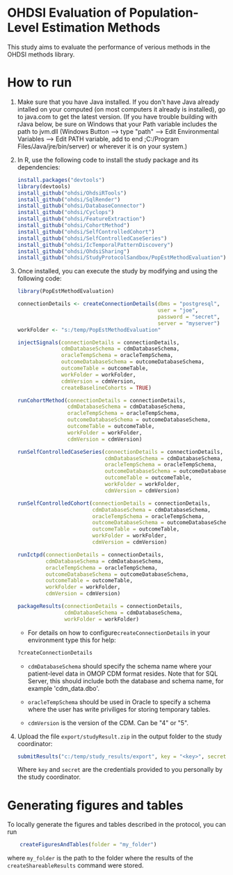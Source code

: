 OHDSI Evaluation of Population-Level Estimation Methods
=======================================================

This study aims to evaluate the performance of verious methods in the OHDSI methods library.

How to run
==========
1. Make sure that you have Java installed. If you don't have Java already intalled on your computed (on most computers it already is installed), go to java.com to get the latest version. (If you have trouble building with rJava below, be sure on Windows that your Path variable includes the path to jvm.dll (Windows Button --> type "path" --> Edit Environmental Variables --> Edit PATH variable, add to end ;C:/Program Files/Java/jre/bin/server) or wherever it is on your system.)

2. In R, use the following code to install the study package and its dependencies:

	```r
	install.packages("devtools")
	library(devtools)
	install_github("ohdsi/OhdsiRTools") 
	install_github("ohdsi/SqlRender")
	install_github("ohdsi/DatabaseConnector")
	install_github("ohdsi/Cyclops")
	install_github("ohdsi/FeatureExtraction") 
	install_github("ohdsi/CohortMethod")
	install_github("ohdsi/SelfControlledCohort")
	install_github("ohdsi/SelfControlledCaseSeries")
	install_github("ohdsi/IcTemporalPatternDiscovery")
	install_github("ohdsi/OhdsiSharing")
	install_github("ohdsi/StudyProtocolSandbox/PopEstMethodEvaluation")
	```

3. Once installed, you can execute the study by modifying and using the following code:

	```r
	library(PopEstMethodEvaluation)

	connectionDetails <- createConnectionDetails(dbms = "postgresql",
												 user = "joe",
												 password = "secret",
												 server = "myserver")
    workFolder <- "s:/temp/PopEstMethodEvaluation"

	injectSignals(connectionDetails = connectionDetails,
                  cdmDatabaseSchema = cdmDatabaseSchema,
                  oracleTempSchema = oracleTempSchema,
                  outcomeDatabaseSchema = outcomeDatabaseSchema,
                  outcomeTable = outcomeTable,
                  workFolder = workFolder,
                  cdmVersion = cdmVersion,
                  createBaselineCohorts = TRUE)
    
    runCohortMethod(connectionDetails = connectionDetails,
                    cdmDatabaseSchema = cdmDatabaseSchema,
                    oracleTempSchema = oracleTempSchema,
                    outcomeDatabaseSchema = outcomeDatabaseSchema,
                    outcomeTable = outcomeTable,
                    workFolder = workFolder,
                    cdmVersion = cdmVersion)
    
    runSelfControlledCaseSeries(connectionDetails = connectionDetails,
                                cdmDatabaseSchema = cdmDatabaseSchema,
                                oracleTempSchema = oracleTempSchema,
                                outcomeDatabaseSchema = outcomeDatabaseSchema,
                                outcomeTable = outcomeTable,
                                workFolder = workFolder,
                                cdmVersion = cdmVersion)
    
    runSelfControlledCohort(connectionDetails = connectionDetails,
                            cdmDatabaseSchema = cdmDatabaseSchema,
                            oracleTempSchema = oracleTempSchema,
                            outcomeDatabaseSchema = outcomeDatabaseSchema,
                            outcomeTable = outcomeTable,
                            workFolder = workFolder,
                            cdmVersion = cdmVersion)
    
    runIctpd(connectionDetails = connectionDetails,
             cdmDatabaseSchema = cdmDatabaseSchema,
             oracleTempSchema = oracleTempSchema,
             outcomeDatabaseSchema = outcomeDatabaseSchema,
             outcomeTable = outcomeTable,
             workFolder = workFolder,
             cdmVersion = cdmVersion)
    
    packageResults(connectionDetails = connectionDetails,
                   cdmDatabaseSchema = cdmDatabaseSchema,
                   workFolder = workFolder)
	```

	* For details on how to configure```createConnectionDetails``` in your environment type this for help:
	```r
	?createConnectionDetails
	```

	* ```cdmDatabaseSchema``` should specify the schema name where your patient-level data in OMOP CDM format resides. Note that for SQL Server, this should include both the database and schema name, for example 'cdm_data.dbo'.

	* ```oracleTempSchema``` should be used in Oracle to specify a schema where the user has write priviliges for storing temporary tables.

	* ```cdmVersion``` is the version of the CDM. Can be "4" or "5".

4. Upload the file ```export/studyResult.zip``` in the output folder to the study coordinator:
    ```r
    submitResults("c:/temp/study_results/export", key = "<key>", secret = "<secret>")
    ```
    Where ```key``` and ```secret``` are the credentials provided to you personally by the study coordinator.

Generating figures and tables
=============================

To locally generate the figures and tables described in the protocol, you can run

```r
    createFiguresAndTables(folder = "my_folder")
```

where ```my_folder``` is the path to the folder where the results of the ```createShareableResults``` command were stored.
